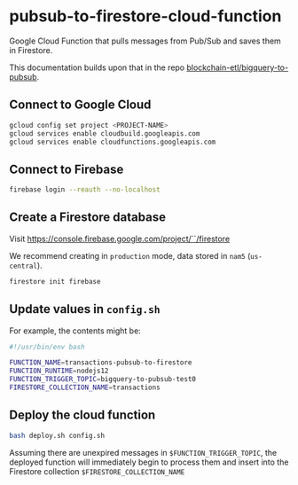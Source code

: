 # pubsub-to-firestore-cloud-function

Google Cloud Function that pulls messages from Pub/Sub and saves them in
Firestore.

This documentation builds upon that in the repo
[blockchain-etl/bigquery-to-pubsub](https://github.com/blockchain-etl/bigquery-to-pubsub).

## Connect to Google Cloud
```bash
gcloud config set project <PROJECT-NAME>
gcloud services enable cloudbuild.googleapis.com
gcloud services enable cloudfunctions.googleapis.com
```

## Connect to Firebase
```bash
firebase login --reauth --no-localhost
```

## Create a Firestore database

Visit
[https://console.firebase.google.com/project/`<PROJECT-NAME>`/firestore](https://console.firebase.google.com/project/exchange-flow-demo/firestore)

We recommend creating in `production` mode, data stored in `nam5`
(`us-central`).

```bash
firestore init firebase
```

## Update values in `config.sh`

For example, the contents might be:
```bash
#!/usr/bin/env bash

FUNCTION_NAME=transactions-pubsub-to-firestore
FUNCTION_RUNTIME=nodejs12
FUNCTION_TRIGGER_TOPIC=bigquery-to-pubsub-test0
FIRESTORE_COLLECTION_NAME=transactions
```

## Deploy the cloud function
```bash
bash deploy.sh config.sh
```

Assuming there are unexpired messages in `$FUNCTION_TRIGGER_TOPIC`, the
deployed function will immediately begin to process them and insert into the
Firestore collection `$FIRESTORE_COLLECTION_NAME`
